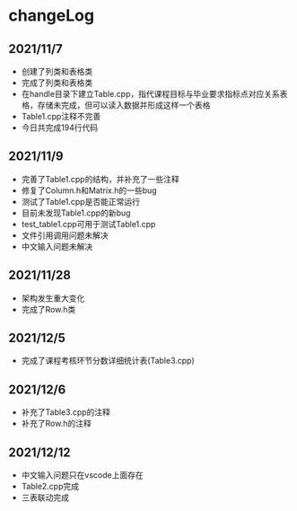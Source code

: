 # changeLog
## 2021/11/7
* 创建了列类和表格类
* 完成了列类和表格类
* 在handle目录下建立Table.cpp，指代课程目标与毕业要求指标点对应关系表格，存储未完成，但可以读入数据并形成这样一个表格
* Table1.cpp注释不完善
* 今日共完成194行代码
## 2021/11/9
* 完善了Table1.cpp的结构，并补充了一些注释
* 修复了Column.h和Matrix.h的一些bug
* 测试了Table1.cpp是否能正常运行
* 目前未发现Table1.cpp的新bug
* test_table1.cpp可用于测试Table1.cpp
* 文件引用调用问题未解决
* 中文输入问题未解决
## 2021/11/28
* 架构发生重大变化
* 完成了Row.h类
## 2021/12/5
* 完成了课程考核环节分数详细统计表(Table3.cpp)
## 2021/12/6
* 补充了Table3.cpp的注释
* 补充了Row.h的注释
## 2021/12/12
* 中文输入问题只在vscode上面存在
* Table2.cpp完成
* 三表联动完成